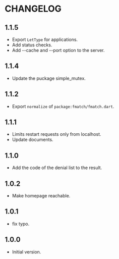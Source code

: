 # CHANGELOG

## 1.1.5

- Export `LetType` for applications.
- Add status checks.
- Add --cache and --port option to the server.

## 1.1.4

- Update the puckage simple_mutex.

## 1.1.2

- Export `normalize` of `package:fmatch/fmatch.dart`.

## 1.1.1

- Limits restart requests only from localhost.
- Update documents.

## 1.1.0

- Add the code of the denial list to the result.

## 1.0.2

- Make homepage reachable.

## 1.0.1

- fix typo.

## 1.0.0

- Initial version.
